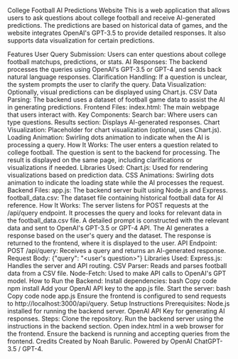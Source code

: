 
College Football AI Predictions Website
This is a web application that allows users to ask questions about college football and receive AI-generated predictions. The predictions are based on historical data of games, and the website integrates OpenAI's GPT-3.5 to provide detailed responses. It also supports data visualization for certain predictions.

Features
    User Query Submission: Users can enter questions about college football matchups, predictions, or stats.
    AI Responses: The backend processes the queries using OpenAI's GPT-3.5 or GPT-4 and sends back natural language responses.
    Clarification Handling: If a question is unclear, the system prompts the user to clarify the query.
    Data Visualization: Optionally, visual predictions can be displayed using Chart.js.
    CSV Data Parsing: The backend uses a dataset of football game data to assist the AI in generating predictions.
Frontend
Files:
    index.html: The main webpage that users interact with.
Key Components:
    Search bar: Where users can type questions.
    Results section: Displays AI-generated responses.
    Chart Visualization: Placeholder for chart visualization (optional, uses Chart.js).
    Loading Animation: Swirling dots animation to indicate when the AI is processing a query.
How It Works:
    The user enters a question related to college football.
    The question is sent to the backend for processing.
    The result is displayed on the same page, including clarifications or visualizations if needed.
Libraries Used:
    Chart.js: Used for rendering visualizations based on prediction data.
    CSS Animations: Swirling dots animation to indicate the loading state while the AI processes the request.
Backend
Files:
    app.js: The backend server built using Node.js and Express.
    football_data.csv: The dataset file containing historical football data for AI reference.
How It Works:
    The server listens for POST requests at the /api/query endpoint.
    It processes the query and looks for relevant data in the football_data.csv file.
    A detailed prompt is constructed with the relevant data and sent to OpenAI's GPT-3.5 or GPT-4 API.
    The AI generates a response based on the user's query and the dataset.
    The response is returned to the frontend, where it is displayed to the user.
API Endpoint:
    POST /api/query: Receives a query and returns an AI-generated response.
    Request Body: {"query": "<user's question>"}
Libraries Used:
    Express.js: Handles the server and API routing.
    CSV Parser: Reads and parses football data from a CSV file.
    Node-Fetch: Used to make API calls to OpenAI's GPT model.
How to Run the Backend:
    Install dependencies:
        bash
    Copy code
    npm install
    Add your OpenAI API key to the app.js file.
    Start the server:
        bash
    Copy code
    node app.js
    Ensure the frontend is configured to send requests to http://localhost:3000/api/query.
Setup Instructions
Prerequisites:
    Node.js installed for running the backend server.
    OpenAI API Key for generating AI responses.
Steps:
    Clone the repository.
    Run the backend server using the instructions in the backend section.
    Open index.html in a web browser for the frontend.
    Ensure the backend is running and accepting queries from the frontend.
Credits
    Created by Noah Barulic.
    Powered by OpenAI ChatGPT-3.5 / GPT-4.
